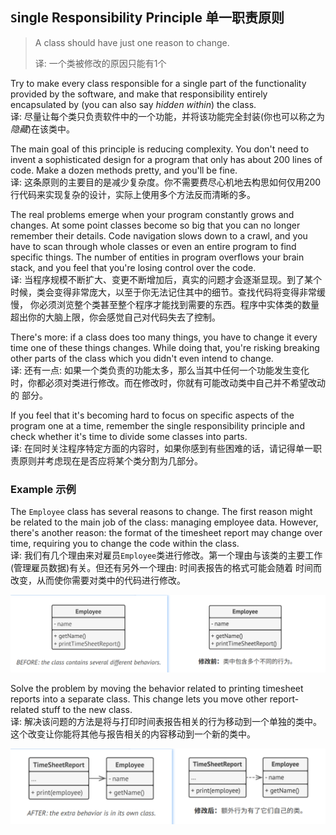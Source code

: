 ## `S`ingle Responsibility Principle 单一职责原则

> A class should have just one reason to change.
> 
> 译: 一个类被修改的原因只能有1个

Try to make every class responsible for a single part of the functionality provided by the software, and make that 
responsibility entirely encapsulated by (you can also say *hidden within*) the class.   
译: 尽量让每个类只负责软件中的一个功能，并将该功能完全封装(你也可以称之为*隐藏*)在该类中。

The main goal of this principle is reducing complexity. You don't need to invent a sophisticated design for a program 
that only has about 200 lines of code. Make a dozen methods pretty, and you'll be fine.   
译: 这条原则的主要目的是减少复杂度。你不需要费尽心机地去构思如何仅用200行代码来实现复杂的设计，实际上使用多个方法反而清晰的多。

The real problems emerge when your program constantly grows and changes. At some point classes become so big that you 
can no longer remember their details. Code navigation slows down to a crawl, and you have to scan through whole classes 
or even an entire program to find specific things. The number of entities in program overflows your brain stack, and
you feel that you're losing control over the code.   
译: 当程序规模不断扩大、变更不断增加后，真实的问题才会逐渐显现。到了某个时候，类会变得非常庞大，以至于你无法记住其中的细节。查找代码将变得非常缓慢，
你必须浏览整个类甚至整个程序才能找到需要的东西。程序中实体类的数量超出你的大脑上限，你会感觉自己对代码失去了控制。

There's more: if a class does too many things, you have to change it every time one of these things changes. While 
doing that, you're risking breaking other parts of the class which you didn't even intend to change.   
译: 还有一点: 如果一个类负责的功能太多，那么当其中任何一个功能发生变化时，你都必须对类进行修改。而在修改时，你就有可能改动类中自己并不希望改动的
部分。

If you feel that it's becoming hard to focus on specific aspects of the program one at a time, remember the single 
responsibility principle and check whether it's time to divide some classes into parts.   
译: 在同时关注程序特定方面的内容时，如果你感到有些困难的话，请记得单一职责原则并考虑现在是否应将某个类分割为几部分。


### Example 示例

The `Employee` class has several reasons to change. The first reason might be related to the main job of the class: 
managing employee data. However, there's another reason: the format of the timesheet report may change over time, 
requiring you to change the code within the class.   
译: 我们有几个理由来对雇员`Employee`类进行修改。第一个理由与该类的主要工作(管理雇员数据)有关。但还有另外一个理由: 时间表报告的格式可能会随着
时间而改变，从而使你需要对类中的代码进行修改。

![employee](../../../../assets/uml_Employee_before.png)

Solve the problem by moving the behavior related to printing timesheet reports into a separate class. This change lets 
you move other report-related stuff to the new class.   
译: 解决该问题的方法是将与打印时间表报告相关的行为移动到一个单独的类中。这个改变让你能将其他与报告相关的内容移动到一个新的类中。

![TimeSheetReport and Employee](../../../../assets/uml_Employee_after.png)

